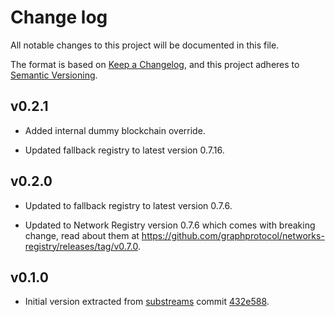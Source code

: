 # Change log

All notable changes to this project will be documented in this file.

The format is based on [Keep a Changelog](https://keepachangelog.com/en/1.0.0/), and this project adheres to [Semantic Versioning](https://semver.org/spec/v2.0.0.html).

## v0.2.1

* Added internal dummy blockchain override.

* Updated fallback registry to latest version 0.7.16.

## v0.2.0

* Updated to fallback registry to latest version 0.7.6.

* Updated to Network Registry version 0.7.6 which comes with breaking change, read about them at https://github.com/graphprotocol/networks-registry/releases/tag/v0.7.0.

## v0.1.0

* Initial version extracted from [substreams](https://github.com/streamingfast/substreams) commit [432e588](https://github.com/streamingfast/substreams/commit/432e58897ceb873d164703a87c0d46f859191669).